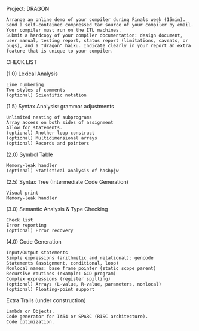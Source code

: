 Project: DRAGON

    Arrange an online demo of your compiler during Finals week (15min).
    Send a self-contained compressed tar source of your compiler by email. Your compiler must run on the ITL machines.
    Submit a hardcopy of your compiler documentation: design document, user manual, testing report, status report (limitations, caveats, or bugs), and a "dragon" haiku. Indicate clearly in your report an extra feature that is unique to your compiler.

CHECK LIST

(1.0) Lexical Analysis

    Line numbering
    Two styles of comments
    (optional) Scientific notation

(1.5) Syntax Analysis: grammar adjustments

    Unlimited nesting of subprograms
    Array access on both sides of assignment
    Allow for statements.
    (optional) Another loop construct
    (optional) Multidimensional arrays
    (optional) Records and pointers

(2.0) Symbol Table

    Memory-leak handler
    (optional) Statistical analysis of hashpjw

(2.5) Syntax Tree (Intermediate Code Generation)

    Visual print
    Memory-leak handler

(3.0) Semantic Analysis & Type Checking

    Check list
    Error reporting
    (optional) Error recovery

(4.0) Code Generation

    Input/Output statements
    Simple expressions (arithmetic and relational): gencode
    Statements (assignment, conditional, loop)
    Nonlocal names: base frame pointer (static scope parent)
    Recursive routines (example: GCD program)
    Complex expressions (register spilling)
    (optional) Arrays (L-value, R-value, parameters, nonlocal)
    (optional) Floating-point support

Extra Trails (under construction)

    Lambda or Objects.
    Code generator for IA64 or SPARC (RISC architecture).
    Code optimization.

